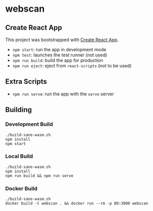 # webscan

## Create React App

This project was bootstrapped with [Create React App](https://github.com/facebook/create-react-app).

* `npm start`: run the app in development mode
* `npm test`: launches the test runner (not used)
* `npm run build`: build the app for production
* `npm run eject`: eject from `react-scripts` (not to be used)

## Extra Scripts

* `npm run serve`: run the app with the `serve` server

## Building

### Development Build

    ./build-sane-wasm.sh
    npm install
    npm start

### Local Build

    ./build-sane-wasm.sh
    npm install
    npm run build && npm run serve

### Docker Build

    ./build-sane-wasm.sh
    docker build -t webscan . && docker run --rm -p 80:3000 webscan
